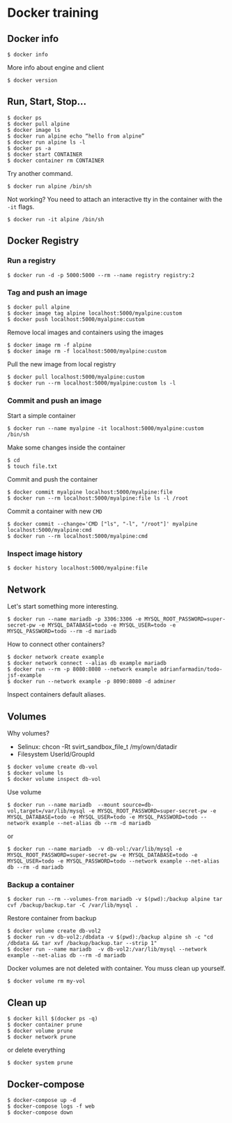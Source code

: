 # Docker training

## Docker info

```
$ docker info
```

More info about engine and client
```
$ docker version
```

## Run, Start, Stop...

```
$ docker ps
$ docker pull alpine
$ docker image ls
$ docker run alpine echo “hello from alpine”
$ docker run alpine ls -l
$ docker ps -a
$ docker start CONTAINER
$ docker container rm CONTAINER
```

Try another command.
```
$ docker run alpine /bin/sh
```

Not working? 
You need to attach an interactive tty in the container with the `-it` flags.
```
$ docker run -it alpine /bin/sh
```

## Docker Registry

### Run a registry

```
$ docker run -d -p 5000:5000 --rm --name registry registry:2
```

### Tag and push an image
```
$ docker pull alpine
$ docker image tag alpine localhost:5000/myalpine:custom
$ docker push localhost:5000/myalpine:custom
```

Remove local images and containers using the images
```
$ docker image rm -f alpine
$ docker image rm -f localhost:5000/myalpine:custom
```

Pull the new image from local registry
```
$ docker pull localhost:5000/myalpine:custom
$ docker run --rm localhost:5000/myalpine:custom ls -l
```

### Commit and push an image
Start a simple container
```
$ docker run --name myalpine -it localhost:5000/myalpine:custom /bin/sh
```

Make some changes inside the container
```
$ cd
$ touch file.txt
```

Commit and push the container
```
$ docker commit myalpine localhost:5000/myalpine:file
$ docker run --rm localhost:5000/myalpine:file ls -l /root
```

Commit a container with new `CMD`
```
$ docker commit --change='CMD ["ls", "-l", "/root"]' myalpine localhost:5000/myalpine:cmd
$ docker run --rm localhost:5000/myalpine:cmd
```

### Inspect image history

```
$ docker history localhost:5000/myalpine:file
```

## Network

Let's start something more interesting.
```
$ docker run --name mariadb -p 3306:3306 -e MYSQL_ROOT_PASSWORD=super-secret-pw -e MYSQL_DATABASE=todo -e MYSQL_USER=todo -e MYSQL_PASSWORD=todo --rm -d mariadb
```

How to connect other containers?

```
$ docker network create example
$ docker network connect --alias db example mariadb
$ docker run --rm -p 8080:8080 --network example adrianfarmadin/todo-jsf-example
$ docker run --network example -p 8090:8080 -d adminer
```

Inspect containers default aliases.

## Volumes
Why volumes?
* Selinux: chcon -Rt svirt_sandbox_file_t /my/own/datadir 
* Filesystem UserId/GroupId


```
$ docker volume create db-vol
$ docker volume ls
$ docker volume inspect db-vol
```

Use volume
```
$ docker run --name mariadb  --mount source=db-vol,target=/var/lib/mysql -e MYSQL_ROOT_PASSWORD=super-secret-pw -e MYSQL_DATABASE=todo -e MYSQL_USER=todo -e MYSQL_PASSWORD=todo --network example --net-alias db --rm -d mariadb
```

or
```
$ docker run --name mariadb  -v db-vol:/var/lib/mysql -e MYSQL_ROOT_PASSWORD=super-secret-pw -e MYSQL_DATABASE=todo -e MYSQL_USER=todo -e MYSQL_PASSWORD=todo --network example --net-alias db --rm -d mariadb
```

### Backup a container

```
$ docker run --rm --volumes-from mariadb -v $(pwd):/backup alpine tar cvf /backup/backup.tar -C /var/lib/mysql .
```

Restore container from backup
```
$ docker volume create db-vol2
$ docker run -v db-vol2:/dbdata -v $(pwd):/backup alpine sh -c "cd /dbdata && tar xvf /backup/backup.tar --strip 1"
$ docker run --name mariadb  -v db-vol2:/var/lib/mysql --network example --net-alias db --rm -d mariadb
```

Docker volumes are not deleted with container. You muss clean up yourself.
```
$ docker volume rm my-vol
```

## Clean up

```
$ docker kill $(docker ps -q)
$ docker container prune
$ docker volume prune
$ docker network prune
```

or delete everything

```
$ docker system prune
```


## Docker-compose

```
$ docker-compose up -d
$ docker-compose logs -f web
$ docker-compose down
```